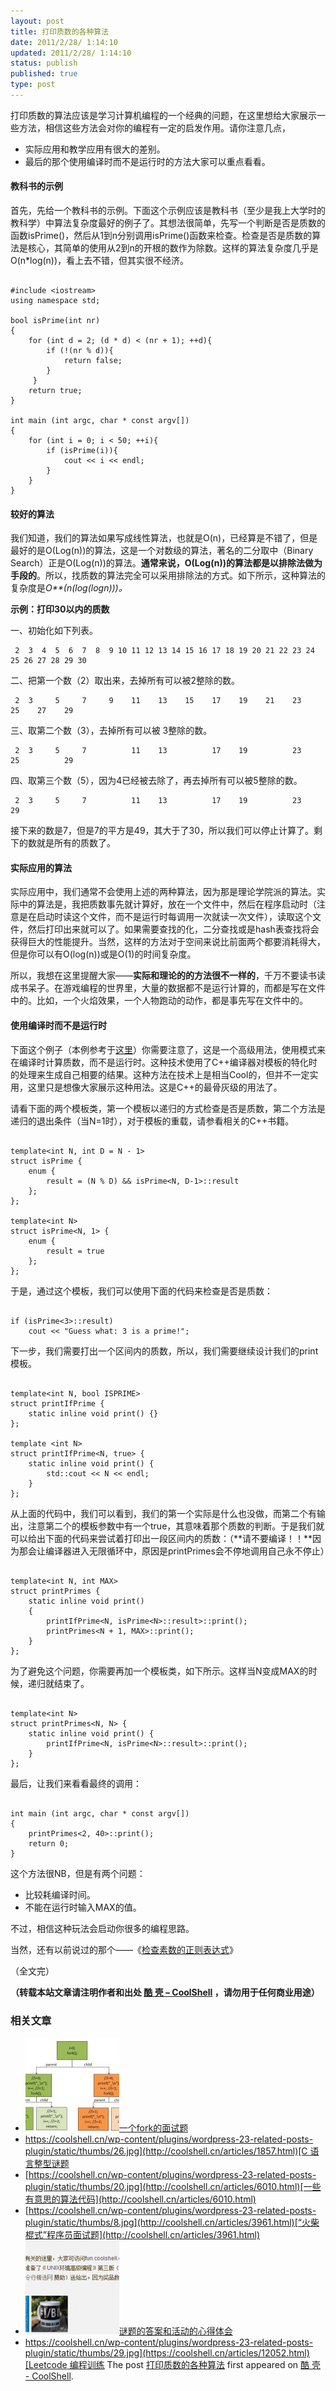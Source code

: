 ```yaml
---
layout: post
title: 打印质数的各种算法
date: 2011/2/28/ 1:14:10
updated: 2011/2/28/ 1:14:10
status: publish
published: true
type: post
---
```


打印质数的算法应该是学习计算机编程的一个经典的问题，在这里想给大家展示一些方法，相信这些方法会对你的编程有一定的启发作用。请你注意几点，


* 实际应用和教学应用有很大的差别。
* 最后的那个使用编译时而不是运行时的方法大家可以重点看看。


#### 教科书的示例


首先，先给一个教科书的示例。下面这个示例应该是教科书（至少是我上大学时的教科学）中算法复杂度最好的例子了。其想法很简单，先写一个判断是否是质数的函数isPrime()，然后从1到n分别调用isPrime()函数来检查。检查是否是质数的算法是核心，其简单的使用从2到n的开根的数作为除数。这样的算法复杂度几乎是O(n\*log(n))，看上去不错，但其实很不经济。



```

#include <iostream>
using namespace std;

bool isPrime(int nr)
{
    for (int d = 2; (d * d) < (nr + 1); ++d){
        if (!(nr % d)){
            return false;
        }
     }
    return true;
}

int main (int argc, char * const argv[])
{
    for (int i = 0; i < 50; ++i){
        if (isPrime(i)){
            cout << i << endl;
        }
    }
}

```

#### 较好的算法


我们知道，我们的算法如果写成线性算法，也就是O(n)，已经算是不错了，但是最好的是O(Log(n))的算法，这是一个对数级的算法，著名的二分取中（Binary Search）正是O(Log(n))的算法。**通常来说，O(Log(n))的算法都是以排除法做为手段的**。所以，找质数的算法完全可以采用排除法的方式。如下所示，这种算法的复杂度是*O**(n(log(logn)))。*


**示例：打印30以内的质数**


一、初始化如下列表。



```
 2  3  4  5  6  7  8  9 10 11 12 13 14 15 16 17 18 19 20 21 22 23 24 25 26 27 28 29 30
```

二、把第一个数（2）取出来，去掉所有可以被2整除的数。



```
 2  3     5     7     9    11    13    15    17    19    21    23    25    27    29
```

三、取第二个数（3），去掉所有可以被 3整除的数。



```
 2  3     5     7          11    13          17    19          23    25          29
```

四、取第三个数（5），因为4已经被去除了，再去掉所有可以被5整除的数。



```
 2  3     5     7          11    13          17    19          23                29
```

接下来的数是7，但是7的平方是49，其大于了30，所以我们可以停止计算了。剩下的数就是所有的质数了。


#### 实际应用的算法


实际应用中，我们通常不会使用上述的两种算法，因为那是理论学院派的算法。实际中的算法是，我把质数事先就计算好，放在一个文件中，然后在程序启动时（注意是在启动时读这个文件，而不是运行时每调用一次就读一次文件），读取这个文件，然后打印出来就可以了。如果需要查找的化，二分查找或是hash表查找将会获得巨大的性能提升。当然，这样的方法对于空间来说比前面两个都要消耗得大，但是你可以有O(log(n))或是O(1)的时间复杂度。


所以，我想在这里提醒大家——**实际和理论的的方法很不一样的**，千万不要读书读成书呆子。在游戏编程的世界里，大量的数据都不是运行计算的，而都是写在文件中的。比如，一个火焰效果，一个人物跑动的动作，都是事先写在文件中的。


#### 使用编译时而不是运行时


下面这个例子（本例参考于[这里](http://www.intermediaware.com/blog/846/hack-of-the-day-fast-prime-numbers)）你需要注意了，这是一个高级用法，使用模式来在编译时计算质数，而不是运行时。这种技术使用了C++编译器对模板的特化时的处理来生成自己相要的结果。这种方法在技术上是相当Cool的，但并不一定实用，这里只是想像大家展示这种用法。这是C++的最骨灰级的用法了。


请看下面的两个模板类，第一个模板以递归的方式检查是否是质数，第二个方法是递归的退出条件（当N=1时），对于模板的重载，请参看相关的C++书籍。



```

template<int N, int D = N - 1>
struct isPrime {
    enum {
        result = (N % D) && isPrime<N, D-1>::result
    };
};

template<int N>
struct isPrime<N, 1> {
    enum {
        result = true
    };
};

```

于是，通过这个模板，我们可以使用下面的代码来检查是否是质数：



```

if (isPrime<3>::result)
    cout << "Guess what: 3 is a prime!";

```

下一步，我们需要打出一个区间内的质数，所以，我们需要继续设计我们的print模板。



```

template<int N, bool ISPRIME>
struct printIfPrime {
    static inline void print() {}
};

template <int N>
struct printIfPrime<N, true> {
    static inline void print() {
        std::cout << N << endl;
    }
};

```

从上面的代码中，我们可以看到，我们的第一个实际是什么也没做，而第二个有输出，注意第二个的模板参数中有一个true，其意味着那个质数的判断。于是我们就可以给出下面的代码来尝试着打印出一段区间内的质数：（**请不要编译！！**因为那会让编译器进入无限循环中，原因是printPrimes会不停地调用自己永不停止）



```

template<int N, int MAX>
struct printPrimes {
    static inline void print()
    {
        printIfPrime<N, isPrime<N>::result>::print();
        printPrimes<N + 1, MAX>::print();
    }
};

```

为了避免这个问题，你需要再加一个模板类，如下所示。这样当N变成MAX的时候，递归就结束了。



```

template<int N>
struct printPrimes<N, N> {
    static inline void print() {
        printIfPrime<N, isPrime<N>::result>::print();
    }
};

```

最后，让我们来看看最终的调用：



```

int main (int argc, char * const argv[])
{
    printPrimes<2, 40>::print();
    return 0;
}

```

这个方法很NB，但是有两个问题：


* 比较耗编译时间。
* 不能在运行时输入MAX的值。


不过，相信这种玩法会启动你很多的编程思路。


当然，还有以前说过的那个——《[检查素数的正则表达式](https://coolshell.cn/articles/2704.html "检查素数的正则表达式")》


（全文完）



**（转载本站文章请注明作者和出处 [酷 壳 – CoolShell](https://coolshell.cn/) ，请勿用于任何商业用途）**



### 相关文章

* [![一个fork的面试题](../wp-content/uploads/2012/07/fork01jpg-150x150.jpg)](http://coolshell.cn/articles/7965.html)[一个fork的面试题](http://coolshell.cn/articles/7965.html)
* [https://coolshell.cn/wp-content/plugins/wordpress-23-related-posts-plugin/static/thumbs/26.jpg](http://coolshell.cn/articles/1857.html)[C 语言整型谜题](http://coolshell.cn/articles/1857.html)
* [https://coolshell.cn/wp-content/plugins/wordpress-23-related-posts-plugin/static/thumbs/20.jpg](http://coolshell.cn/articles/6010.html)[一些有意思的算法代码](http://coolshell.cn/articles/6010.html)
* [https://coolshell.cn/wp-content/plugins/wordpress-23-related-posts-plugin/static/thumbs/8.jpg](http://coolshell.cn/articles/3961.html)[“火柴棍式”程序员面试题](http://coolshell.cn/articles/3961.html)
* [![谜题的答案和活动的心得体会](../wp-content/uploads/2014/08/puzzle-150x150.png)](http://coolshell.cn/articles/11847.html)[谜题的答案和活动的心得体会](http://coolshell.cn/articles/11847.html)
* [https://coolshell.cn/wp-content/plugins/wordpress-23-related-posts-plugin/static/thumbs/29.jpg](https://coolshell.cn/articles/12052.html)[Leetcode 编程训练](https://coolshell.cn/articles/12052.html)
The post [打印质数的各种算法](https://coolshell.cn/articles/3738.html) first appeared on [酷 壳 - CoolShell](https://coolshell.cn).